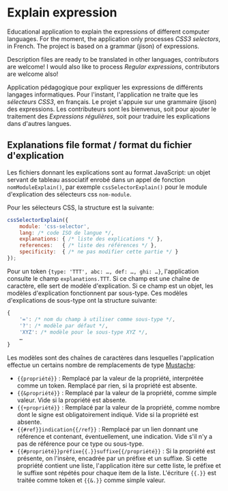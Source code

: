 # Explain expression

Educational application to explain the expressions of different computer languages. For the moment, the application only processes _CSS3 selectors_, in French. The project is based on a grammar (jison) of expressions.

Description files are ready to be translated in other languages, contributors are welcome!
I would also like to process _Regular expressions_, contributors are welcome also!

Application pédagogique pour expliquer les expressions de différents langages informatiques. Pour l'instant, l'application ne traite que les _sélecteurs CSS3_, en français. Le projet s'appuie sur une grammaire (jison) des expressions.
Les contributeurs sont les bienvenus, soit pour ajouter le traitement des _Expressions régulières_, soit pour traduire les explications dans d'autres langues.

## Explanations file format / format du fichier d'explication

Les fichiers donnant les explications sont au format JavaScript: un objet servant de tableau associatif enrobé dans un appel de fonction `nomModuleExplain()`, par exemple `cssSelectorExplain()` pour le module d'explication des sélecteurs css `nom-module`.

Pour les sélecteurs CSS, la structure est la suivante:
```javascript
cssSelectorExplain({
	module: 'css-selector',
	lang: /* code ISO de langue */,
	explanations: { /* liste des explications */ },
	references:   { /* liste des références */ },
	specificity:  { /* ne pas modifier cette partie */ }
});
```
Pour un token `{type: 'TTT', abc: …, def: …, ghi: …}`, l'application consulte le champ `explanations.TTT`.
Si ce champ est une chaîne de caractère, elle sert de modèle d'explication.
Si ce champ est un objet, les modèles d'explication fonctionnent par sous-type. Ces modèles d'explications de sous-type ont la structure suivante:

```javascript
{
	'=': /* nom du champ à utiliser comme sous-type */,
	'?': /* modèle par défaut */,
	'XYZ': /* modèle pour le sous-type XYZ */,
	…
}
```

Les modèles sont des chaînes de caractères dans lesquelles l'application effectue un certains nombre de remplacements de type [Mustache](https://github.com/janl/mustache.js):

- `{{propriété}}` : Remplacé par la valeur de la propriété, interprétée comme un token. Remplacé par rien, si la propriété est absente.
- `{{&propriété}}` : Remplacé par la valeur de la propriété, comme simple valeur. Vide si la propriété est absente.
- `{{+propriété}}` : Remplacé par la valeur de la propriété, comme nombre dont le signe est obligatoirement indiqué. Vide si la propriété est absente.
- `{{#ref}}indication{{/ref}}` : Remplacé par un lien donnant une référence et contenant, éventuellement, une indication. Vide s'il n'y a pas de référence pour ce type ou sous-type.
- `{{#propriété}}préfixe{{.}}suffixe{{/propriété}}` : Si la propriété est présente, on l'insère, encadrée par un préfixe et un suffixe. Si cette propriété contient une liste, l'application itère sur cette liste, le préfixe et le suffixe sont répétés pour chaque item de la liste.
L'écriture `{{.}}` est traitée comme token et `{{&.}}` comme simple valeur.
